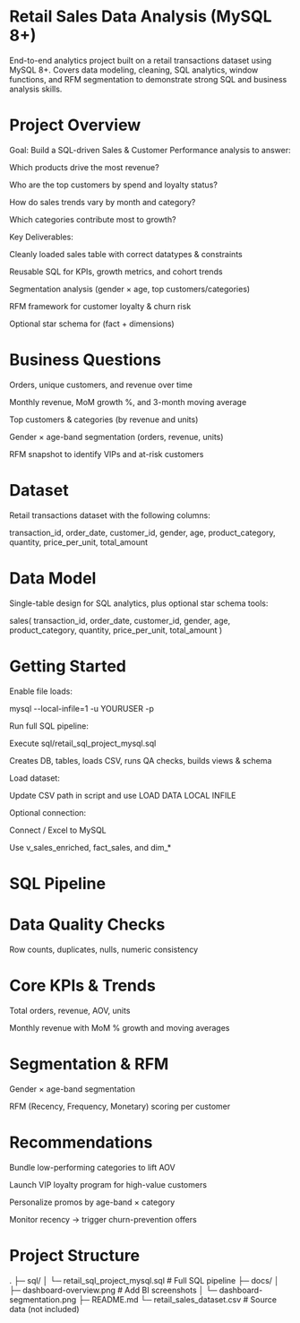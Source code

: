 # Retail Sales Data Analysis (MySQL 8+)

End-to-end analytics project built on a retail transactions dataset using MySQL 8+.
Covers data modeling, cleaning, SQL analytics, window functions, and RFM segmentation to demonstrate strong SQL and business analysis skills.

# Project Overview

Goal: Build a SQL-driven Sales & Customer Performance analysis to answer:

Which products drive the most revenue?

Who are the top customers by spend and loyalty status?

How do sales trends vary by month and category?

Which categories contribute most to growth?

Key Deliverables:

Cleanly loaded sales table with correct datatypes & constraints

Reusable SQL for KPIs, growth metrics, and cohort trends

Segmentation analysis (gender × age, top customers/categories)

RFM framework for customer loyalty & churn risk

Optional star schema for (fact + dimensions)

# Business Questions

Orders, unique customers, and revenue over time

Monthly revenue, MoM growth %, and 3-month moving average

Top customers & categories (by revenue and units)

Gender × age-band segmentation (orders, revenue, units)

RFM snapshot to identify VIPs and at-risk customers

# Dataset

Retail transactions dataset with the following columns:

transaction_id, order_date, customer_id, gender, age, product_category, quantity, price_per_unit, total_amount

# Data Model

Single-table design for SQL analytics, plus optional star schema tools:

sales(
  transaction_id, order_date, customer_id, gender, age,
  product_category, quantity, price_per_unit, total_amount
)

# Getting Started

Enable file loads:

mysql --local-infile=1 -u YOURUSER -p


Run full SQL pipeline:

Execute sql/retail_sql_project_mysql.sql

Creates DB, tables, loads CSV, runs QA checks, builds views & schema

Load dataset:

Update CSV path in script and use LOAD DATA LOCAL INFILE

Optional connection:

Connect / Excel to MySQL

Use v_sales_enriched, fact_sales, and dim_*

# SQL Pipeline
# Data Quality Checks

Row counts, duplicates, nulls, numeric consistency

# Core KPIs & Trends

Total orders, revenue, AOV, units

Monthly revenue with MoM % growth and moving averages

# Segmentation & RFM

Gender × age-band segmentation

RFM (Recency, Frequency, Monetary) scoring per customer



# Recommendations

Bundle low-performing categories to lift AOV

Launch VIP loyalty program for high-value customers

Personalize promos by age-band × category

Monitor recency → trigger churn-prevention offers

# Project Structure
.
├─ sql/
│  └─ retail_sql_project_mysql.sql   # Full SQL pipeline
├─ docs/
│  ├─ dashboard-overview.png         # Add BI screenshots
│  └─ dashboard-segmentation.png
├─ README.md
└─ retail_sales_dataset.csv          # Source data (not included)
